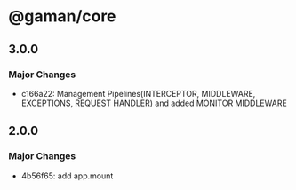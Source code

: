 # @gaman/core

## 3.0.0

### Major Changes

- c166a22: Management Pipelines(INTERCEPTOR, MIDDLEWARE, EXCEPTIONS, REQUEST HANDLER) and added MONITOR MIDDLEWARE

## 2.0.0

### Major Changes

- 4b56f65: add app.mount
